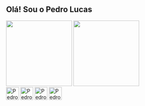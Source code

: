 
## Olá! Sou o Pedro Lucas

<div>
  <img height="180em" src="https://github-readme-stats.vercel.app/api?username=pedrooLska&show_icons=true&theme=tokyonight&include_all_commits=true&count_private=true"/>
  <img height="180em" src="https://github-readme-stats.vercel.app/api/top-langs/?username=pedrooLska&layout=compact&langs_count=7&theme=tokyonight"/>
</div>

<div>
  <img alt="Pedro-HTML" height="35" src="https://user-images.githubusercontent.com/45328215/129425390-9903bb3a-4bfd-4c8a-acb1-388bf74c092b.png"/>
  <img alt="Pedro-CSS" height="35" src="https://user-images.githubusercontent.com/45328215/129425392-48f02279-c600-4a3b-911e-97503accf652.png"/>
  <img alt="Pedro-JS" height="35" src="https://user-images.githubusercontent.com/45328215/129425393-693c1790-98ac-4871-a280-f98371eb42b7.png"/>
  <img alt="Pedro-VUE" height="35" src="https://user-images.githubusercontent.com/45328215/129425395-14f4e43d-03d7-4a64-be6a-2c83018f2bff.png"/>
</div>

